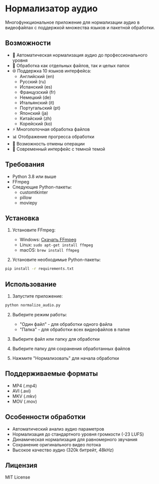 # Нормализатор аудио

Многофункциональное приложение для нормализации аудио в видеофайлах с поддержкой множества языков и пакетной обработки.

## Возможности

- 🎯 Автоматическая нормализация аудио до профессионального уровня
- 📁 Обработка как отдельных файлов, так и целых папок
- 🌐 Поддержка 10 языков интерфейса:
  - Английский (en)
  - Русский (ru)
  - Испанский (es)
  - Французский (fr)
  - Немецкий (de)
  - Итальянский (it)
  - Португальский (pt)
  - Японский (ja)
  - Китайский (zh)
  - Корейский (ko)
- ⚡ Многопоточная обработка файлов
- 📊 Отображение прогресса обработки
- 🚫 Возможность отмены операции
- 🎨 Современный интерфейс с темной темой

## Требования

- Python 3.8 или выше
- FFmpeg
- Следующие Python-пакеты:
  - customtkinter
  - pillow
  - moviepy

## Установка

1. Установите FFmpeg:
   - Windows: [Скачать FFmpeg](https://ffmpeg.org/download.html)
   - Linux: `sudo apt-get install ffmpeg`
   - macOS: `brew install ffmpeg`

2. Установите необходимые Python-пакеты:
```bash
pip install -r requirements.txt
```

## Использование

1. Запустите приложение:
```bash
python normalize_audio.py
```

2. Выберите режим работы:
   - "Один файл" - для обработки одного файла
   - "Папка" - для обработки всех видеофайлов в папке

3. Выберите файл или папку для обработки

4. Выберите папку для сохранения обработанных файлов

5. Нажмите "Нормализовать" для начала обработки

## Поддерживаемые форматы

- MP4 (.mp4)
- AVI (.avi)
- MKV (.mkv)
- MOV (.mov)

## Особенности обработки

- Автоматический анализ аудио параметров
- Нормализация до стандартного уровня громкости (-23 LUFS)
- Динамическая нормализация для равномерного звучания
- Сохранение оригинального видео потока
- Высокое качество аудио (320k битрейт, 48kHz)

## Лицензия

MIT License 